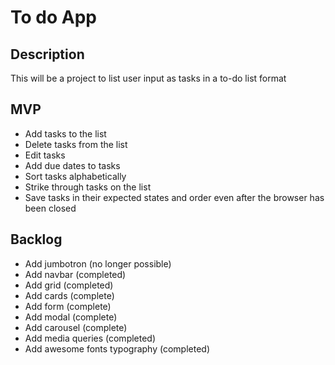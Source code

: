 # To do App

## Description
This will be a project to list user input as tasks in a to-do list format 


## MVP
- Add tasks to the list
- Delete tasks from the list
- Edit tasks
- Add due dates to tasks
- Sort tasks alphabetically
- Strike through tasks on the list
- Save tasks in their expected states and order even after the browser has been closed


## Backlog
- Add jumbotron (no longer possible)
- Add navbar (completed)
- Add grid (completed)
- Add cards (complete)
- Add form (complete)
- Add modal (complete)
- Add carousel (complete)
- Add media queries (completed)
- Add awesome fonts typography (completed)